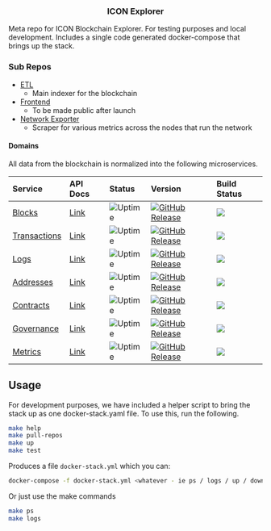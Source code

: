 <p align="center">
  <h3 align="center">ICON Explorer</h3>
</p>

Meta repo for ICON Blockchain Explorer. For testing purposes and local development. Includes a single code generated docker-compose that brings up the stack. 

### Sub Repos 

- [ETL](https://github.com/geometry-labs/icon-etl)
    - Main indexer for the blockchain
- [Frontend](https://github.com/geometry-labs/icon-tracker-frontend)
    - To be made public after launch 
- [Network Exporter](https://github.com/geometry-labs/icon-network-exporter)
    - Scraper for various metrics across the nodes that run the network

#### Domains 

All data from the blockchain is normalized into the following microservices.

| Service | API Docs | Status | Version | Build Status | 
| :--- | :---- |:---- | :---- | :---- |
| [Blocks](https://github.com/geometry-labs/icon-blocks) | [Link](https://explorer.icon.geometry-dev.net/api/v1/blocks/docs/) | ![Uptime](https://img.shields.io/endpoint?url=https%3A%2F%2Fraw.githubusercontent.com%2Fgeometry-labs%2Ficon-status-page%2Fmaster%2Fapi%2Fdev-blocks-service%2Fuptime.json) | [![GitHub Release](https://img.shields.io/github/release/geometry-labs/icon-governance.svg?style=flat)]() | ![](https://github.com/geometry-labs/icon-governance/workflows/push-main/badge.svg?branch=main) | 
[Transactions](https://github.com/geometry-labs/icon-transactions) | [Link](https://explorer.icon.geometry-dev.net/api/v1/transactions/docs/) | ![Uptime](https://img.shields.io/endpoint?url=https%3A%2F%2Fraw.githubusercontent.com%2Fgeometry-labs%2Ficon-status-page%2Fmaster%2Fapi%2Fdev-transactions-service%2Fuptime.json) | [![GitHub Release](https://img.shields.io/github/release/geometry-labs/icon-transactions.svg?style=flat)]() | ![](https://github.com/geometry-labs/icon-transactions/workflows/push-main/badge.svg?branch=main) |
| [Logs](https://github.com/geometry-labs/icon-logs) | [Link](https://explorer.icon.geometry-dev.net/api/v1/logs/docs/) | ![Uptime](https://img.shields.io/endpoint?url=https%3A%2F%2Fraw.githubusercontent.com%2Fgeometry-labs%2Ficon-status-page%2Fmaster%2Fapi%2Fdev-logs-service%2Fuptime.json) |  [![GitHub Release](https://img.shields.io/github/release/geometry-labs/icon-logs.svg?style=flat)]() | ![](https://github.com/geometry-labs/icon-logs/workflows/push-main/badge.svg?branch=main) |
| [Addresses](https://github.com/geometry-labs/icon-addresses) | [Link](https://explorer.icon.geometry-dev.net/api/v1/addresses/docs/) | ![Uptime](https://img.shields.io/endpoint?url=https%3A%2F%2Fraw.githubusercontent.com%2Fgeometry-labs%2Ficon-status-page%2Fmaster%2Fapi%2Fdev-addresses-service%2Fuptime.json) | [![GitHub Release](https://img.shields.io/github/release/geometry-labs/icon-addresses.svg?style=flat)]() | ![](https://github.com/geometry-labs/icon-addresses/workflows/push-main/badge.svg?branch=main) |
| [Contracts](https://github.com/geometry-labs/icon-contracts) | [Link](https://explorer.icon.geometry-dev.net/api/v1/contracts/docs) | ![Uptime](https://img.shields.io/endpoint?url=https%3A%2F%2Fraw.githubusercontent.com%2Fgeometry-labs%2Ficon-status-page%2Fmaster%2Fapi%2Fdev-contracts-service%2Fuptime.json) | [![GitHub Release](https://img.shields.io/github/release/geometry-labs/icon-contracts.svg?style=flat)]() | ![](https://github.com/geometry-labs/icon-contracts/workflows/push-main/badge.svg?branch=main)
| [Governance](https://github.com/geometry-labs/icon-governance) | [Link](https://explorer.icon.geometry-dev.net/api/v1/governance/docs) | ![Uptime](https://img.shields.io/endpoint?url=https%3A%2F%2Fraw.githubusercontent.com%2Fgeometry-labs%2Ficon-status-page%2Fmaster%2Fapi%2Fdev-governance-service%2Fuptime.json) | [![GitHub Release](https://img.shields.io/github/release/geometry-labs/icon-governance.svg?style=flat)]() | ![](https://github.com/geometry-labs/icon-governance/workflows/push-main/badge.svg?branch=main)
| [Metrics](https://github.com/geometry-labs/icon-metrics) | [Link](https://explorer.icon.geometry-dev.net/api/v1/metrics/docs) | ![Uptime](https://img.shields.io/endpoint?url=https%3A%2F%2Fraw.githubusercontent.com%2Fgeometry-labs%2Ficon-status-page%2Fmaster%2Fapi%2Fdev-metrics-service%2Fuptime.json) | [![GitHub Release](https://img.shields.io/github/release/geometry-labs/icon-metrics.svg?style=flat)]() | ![](https://github.com/geometry-labs/icon-metrics/workflows/push-main/badge.svg?branch=main)

## Usage 

For development purposes, we have included a helper script to bring the stack up as one docker-stack.yaml file. To use this, run the following. 

```bash
make help 
make pull-repos 
make up 
make test
```

Produces a file `docker-stack.yml` which you can:

```bash
docker-compose -f docker-stack.yml <whatever - ie ps / logs / up / down>
```

Or just use the make commands 

```bash
make ps 
make logs 
```